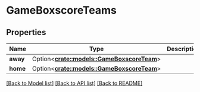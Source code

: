 # GameBoxscoreTeams

## Properties

Name | Type | Description | Notes
------------ | ------------- | ------------- | -------------
**away** | Option<[**crate::models::GameBoxscoreTeam**](GameBoxscoreTeam.md)> |  | [optional]
**home** | Option<[**crate::models::GameBoxscoreTeam**](GameBoxscoreTeam.md)> |  | [optional]

[[Back to Model list]](../README.md#documentation-for-models) [[Back to API list]](../README.md#documentation-for-api-endpoints) [[Back to README]](../README.md)


